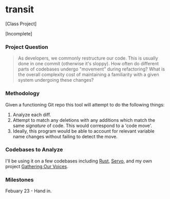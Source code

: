 # transit

[Class Project]

[Incomplete]

### Project Question

> As developers, we commonly restructure our code. This is usually done in one commit (otherwise it's sloppy). How often do different parts of codebases undergo "movement" during refactoring? What is the overall complexity cost of maintaining a familiarity with a given system undergoing these changes?

### Methodology

Given a functioning Git repo this tool will attempt to do the following things:

1. Analyze each diff.
2. Attempt to match any deletions with any additions which match the same *signature* of code. This would correspond to a 'code move'.
3. Ideally, this program would be able to account for relevant variable name changes without failing to detect the move.

### Codebases to Analyze

I'll be using it on a few codebases including [Rust](github.com/rust-lang/rust), [Servo](https://github.com/servo/servo), and my own project [Gathering Our Voices](https://github.com/BCAAFC/Gathering-Our-Voices).

### Milestones

Febuary 23 - Hand in.

